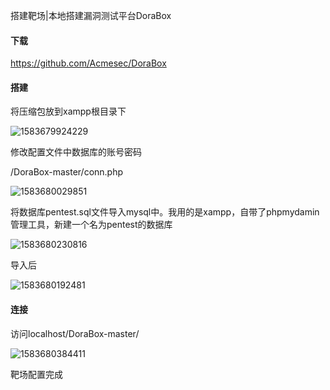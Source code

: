 搭建靶场|本地搭建漏洞测试平台DoraBox

#### 下载

https://github.com/Acmesec/DoraBox

#### 搭建

将压缩包放到xampp根目录下

![1583679924229](C:/Users/啦啦啦/AppData/Roaming/Typora/typora-user-images/1583679924229.png)

修改配置文件中数据库的账号密码

/DoraBox-master/conn.php

![1583680029851](C:/Users/啦啦啦/AppData/Roaming/Typora/typora-user-images/1583680029851.png)

将数据库pentest.sql文件导入mysql中。我用的是xampp，自带了phpmydamin管理工具，新建一个名为pentest的数据库

![1583680230816](C:/Users/啦啦啦/AppData/Roaming/Typora/typora-user-images/1583680230816.png)

导入后

![1583680192481](C:/Users/啦啦啦/AppData/Roaming/Typora/typora-user-images/1583680192481.png)



#### 连接

访问localhost/DoraBox-master/

![1583680384411](C:/Users/啦啦啦/AppData/Roaming/Typora/typora-user-images/1583680384411.png)



靶场配置完成